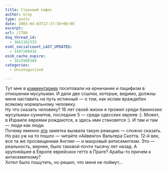 ```yaml
---
title: Странный пафос
author: Gray
type: posts
date: 2003-04-03T22:37:56+00:00
excerpt:
url: /2786
dsq_thread_id:
  - 3661382333
esml_socialcount_LAST_UPDATED:
  - 1497209416
essb_cache_expire:
  - 1615908309
categories:
  - Uncategorized

---
```








Тут мне в <a href="http://www.searchengines.ru/cgi-bin/blog/mt-comments.cgi?entry_id=563" target="_blank">комментариях</a> посетовали на ерничание и пацифизм в отношении мусульман. И дали две ссылки, которые, видимо, должны меня наставить на путь истинный &#8212; о том, как ислам враждебен всякому нормальному человеку.  
Ну что сказать человеку? 16 лет своей жизни я прожил среди бакинских мусульман-суннитов, последние 5 &#8212; среди одесских евреев :). Может, в Израиле евреями рождаются, а здесь ими становятся :). И там и там &#8212; люди как люди.  
Почему именно <a href="http://www.searchengines.ru/blog/archives/000563.html" target="_blank">эта</a> заметка вызвала такую реакцию &#8212; сложно сказать. Но раз уж на то пошло &#8212; читайте &#171;Айвенго&#187; Вальтера Скотта. 12-й век, все та же просвещенная Англия &#8212; и махровый антисемитизм. Это &#8212; реальность, вернее, было таковой почти тысячу лет назад. А крупнейшее в Европе еврейское гетто в Праге? Арабы-то причем к антисемитизму?  
Хотел было пошутить, но решил, что меня не поймут&#8230;